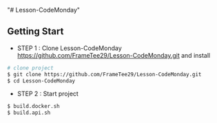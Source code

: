 "# Lesson-CodeMonday" 

## Getting Start
- STEP 1 : Clone Lesson-CodeMonday https://github.com/FrameTee29/Lesson-CodeMonday.git and install
```bash
# clone project
$ git clone https://github.com/FrameTee29/Lesson-CodeMonday.git
$ cd Lesson-CodeMonday
```

- STEP 2 : Start project
```bash
$ build.docker.sh
$ build.api.sh
```
